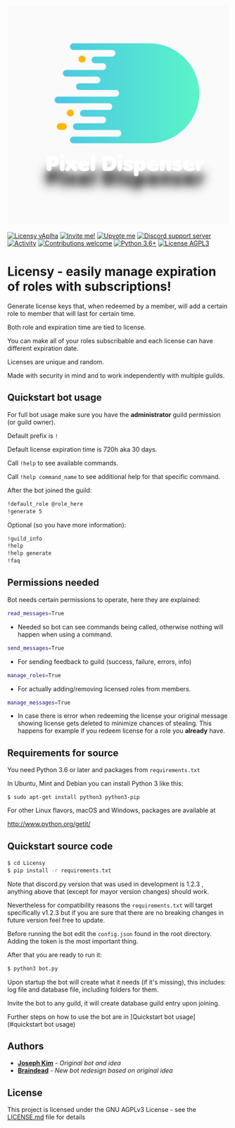 <p align="center">
    <img src="https://raw.githubusercontent.com/albertopoljak/Licensy/master/logo.png">
</p>

[![Licensy vAplha](https://img.shields.io/badge/Licensy-alpha-yellow)](#)
[![Invite me!](https://img.shields.io/badge/-Invite%20me-gray?logo=discord)](https://discordapp.com/oauth2/authorize?client_id=604057722878689324&scope=bot&permissions=268446720)
[![Upvote me](https://img.shields.io/badge/-Upvote%20me-7289DA)](https://discordbots.org/bot/604057722878689324)
[![Discord support server](https://img.shields.io/discord/613844667611611332?color=%237289DA&label=Support%20Server&logo=discord)](https://discord.gg/trCYUkz)
[![Activity](https://img.shields.io/github/commit-activity/w/albertopoljak/Licensy)](https://github.com/albertopoljak/Licensy/pulse)
[![Contributions welcome](https://img.shields.io/badge/contributions-welcome-brightgreen.svg?style=flat)](#)
[![Python 3.6+](https://img.shields.io/badge/python-3.6%2B-blue)](#)
[![License AGPL3](https://img.shields.io/github/license/albertopoljak/Licensy?color=red)](LICENSE.md)

# Licensy - easily manage expiration of roles with subscriptions!

Generate license keys that, when redeemed by a member, will add a certain role to member
that will last for certain time.

Both role and expiration time are tied to license.

You can make all of your roles subscribable and each license can have different expiration date.

Licenses are unique and random.

Made with security in mind and to work independently with multiple guilds.

## Quickstart bot usage

For full bot usage make sure you have the **administrator** guild permission (or guild owner).

Default prefix is `!`

Default license expiration time is 720h aka 30 days.
  
Call `!help` to see available commands.

Call `!help command_name` to see additional help for that specific command.

After the bot joined the guild:

```bash
!default_role @role_here
!generate 5
```

Optional (so you have more information):

```bash
!guild_info
!help
!help generate
!faq
```

## Permissions needed

Bot needs certain permissions to operate, here they are explained:

```bash
read_messages=True
```
- Needed so bot can see commands being called, otherwise nothing will happen
when using a command.

```bash
send_messages=True
```
- For sending feedback to guild (success, failure, errors, info)

```bash
manage_roles=True
```
- For actually adding/removing licensed roles from members.

```bash
manage_messages=True
```
- In case there is error when redeeming the license your original message
showing license gets deleted to minimize chances of stealing.
This happens for example if you redeem license for a role you **already**
have.

## Requirements for source

You need Python 3.6 or later and packages from `requirements.txt`

In Ubuntu, Mint and Debian you can install Python 3 like this:

    $ sudo apt-get install python3 python3-pip

For other Linux flavors, macOS and Windows, packages are available at

  http://www.python.org/getit/

## Quickstart source code

```bash
$ cd Licensy
$ pip install -r requirements.txt
```

Note that discord.py version that was used in development is 1.2.3
, anything above that (except for mayor version changes) should work.

Nevertheless for compatibility reasons the `requirements.txt` will target specifically v1.2.3
but if you are sure that there are no breaking changes in future version feel free to update.

Before running the bot edit the `config.json` found in the root directory.
Adding the token is the most important thing.

After that you are ready to run it:

```bash
$ python3 bot.py
```

Upon startup the bot will create what it needs (if it's missing), this includes:
log file and database file, including folders for them.

Invite the bot to any guild, it will create database guild entry upon joining.

Further steps on how to use the bot are in [Quickstart bot usage](#quickstart bot usage)

## Authors

* **[Joseph Kim](https://github.com/KimchiTastesGood)** - *Original bot and idea*
* **[Braindead](https://github.com/albertopoljak)** - *New bot redesign based on original idea*

## License

This project is licensed under the GNU AGPLv3 License - see the [LICENSE.md](LICENSE.md) file for details
